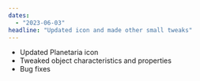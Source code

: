 ```yaml
---
dates: 
  - "2023-06-03"
headline: "Updated icon and made other small tweaks"
---
```

- Updated Planetaria icon
- Tweaked object characteristics and properties
- Bug fixes